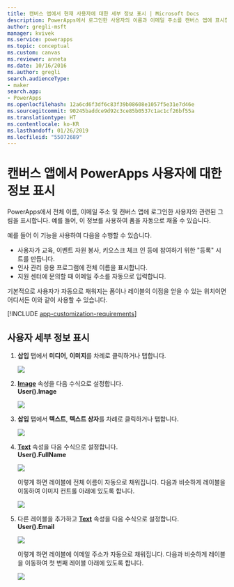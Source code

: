 ```yaml
---
title: 캔버스 앱에서 현재 사용자에 대한 세부 정보 표시 | Microsoft Docs
description: PowerApps에서 로그인한 사용자의 이름과 이메일 주소를 캔버스 앱에 표시합니다.
author: gregli-msft
manager: kvivek
ms.service: powerapps
ms.topic: conceptual
ms.custom: canvas
ms.reviewer: anneta
ms.date: 10/16/2016
ms.author: gregli
search.audienceType:
- maker
search.app:
- PowerApps
ms.openlocfilehash: 12a6cd6f3df6c83f39b08608e1057f5e31e7d46e
ms.sourcegitcommit: 90245baddce9d92c3ce85b0537c1ac1cf26bf55a
ms.translationtype: HT
ms.contentlocale: ko-KR
ms.lasthandoff: 01/26/2019
ms.locfileid: "55072689"
---
```

# <a name="show-information-about-a-powerapps-user-in-a-canvas-app"></a>캔버스 앱에서 PowerApps 사용자에 대한 정보 표시

PowerApps에서 전체 이름, 이메일 주소 및 캔버스 앱에 로그인한 사용자와 관련된 그림을 표시합니다. 예를 들어, 이 정보를 사용하여 폼을 자동으로 채울 수 있습니다.

예를 들어 이 기능을 사용하여 다음을 수행할 수 있습니다.

* 사용자가 교육, 이벤트 자원 봉사, 키오스크 체크 인 등에 참여하기 위한 "등록" 시트를 만듭니다.
* 인사 관리 응용 프로그램에 전체 이름을 표시합니다.
* 지원 센터에 문의할 때 이메일 주소를 자동으로 입력합니다.

기본적으로 사용자가 자동으로 채워지는 폼이나 레이블의 이점을 얻을 수 있는 위치이면 어디서든 이와 같이 사용할 수 있습니다.

[!INCLUDE [app-customization-requirements](../../includes/app-customization-requirements.md)]

## <a name="show-user-details"></a>사용자 세부 정보 표시

1. **삽입** 탭에서 **미디어**, **이미지**를 차례로 클릭하거나 탭합니다.
   
   ![][2]
2. **[Image](controls/properties-visual.md)** 속성을 다음 수식으로 설정합니다.
   <br>**User().Image**
   
    ![][3]
3. **삽입** 탭에서 **텍스트**, **텍스트 상자**를 차례로 클릭하거나 탭합니다.  
   
    ![][4]
4. **[Text](controls/properties-core.md)** 속성을 다음 수식으로 설정합니다.
   <br>**User().FullName**
   
   ![][6]
   
   이렇게 하면 레이블에 전체 이름이 자동으로 채워집니다. 다음과 비슷하게 레이블을 이동하여 이미지 컨트롤 아래에 있도록 합니다.
   
   ![][5]
5. 다른 레이블을 추가하고 **[Text](controls/properties-core.md)** 속성을 다음 수식으로 설정합니다.
   <br>**User().Email**  
   
    ![][8]
   
    이렇게 하면 레이블에 이메일 주소가 자동으로 채워집니다. 다음과 비슷하게 레이블을 이동하여 첫 번째 레이블 아래에 있도록 합니다.  
   
    ![][7]

[2]: ./media/show-current-user/add-image.png
[3]: ./media/show-current-user/imageproperty.png
[4]: ./media/show-current-user/insertlabel.png
[5]: ./media/show-current-user/label.png
[6]: ./media/show-current-user/textproperty.png
[7]: ./media/show-current-user/secondlabel.png
[8]: ./media/show-current-user/email.png
[9]: ./media/show-current-user/preview.png
